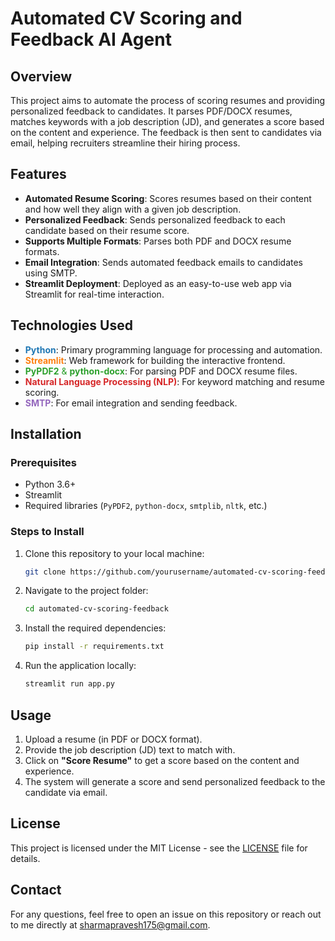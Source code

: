 # Automated CV Scoring and Feedback AI Agent

## Overview
This project aims to automate the process of scoring resumes and providing personalized feedback to candidates. It parses PDF/DOCX resumes, matches keywords with a job description (JD), and generates a score based on the content and experience. The feedback is then sent to candidates via email, helping recruiters streamline their hiring process.

## Features
- **Automated Resume Scoring**: Scores resumes based on their content and how well they align with a given job description.
- **Personalized Feedback**: Sends personalized feedback to each candidate based on their resume score.
- **Supports Multiple Formats**: Parses both PDF and DOCX resume formats.
- **Email Integration**: Sends automated feedback emails to candidates using SMTP.
- **Streamlit Deployment**: Deployed as an easy-to-use web app via Streamlit for real-time interaction.

## Technologies Used
- <span style="color:#1f77b4;">**Python**</span>: Primary programming language for processing and automation.
- <span style="color:#ff7f0e;">**Streamlit**</span>: Web framework for building the interactive frontend.
- <span style="color:#2ca02c;">**PyPDF2** & **python-docx**</span>: For parsing PDF and DOCX resume files.
- <span style="color:#d62728;">**Natural Language Processing (NLP)**</span>: For keyword matching and resume scoring.
- <span style="color:#9467bd;">**SMTP**</span>: For email integration and sending feedback.

## Installation

### Prerequisites
- Python 3.6+
- Streamlit
- Required libraries (`PyPDF2`, `python-docx`, `smtplib`, `nltk`, etc.)

### Steps to Install
1. Clone this repository to your local machine:
    ```bash
    git clone https://github.com/yourusername/automated-cv-scoring-feedback.git
    ```

2. Navigate to the project folder:
    ```bash
    cd automated-cv-scoring-feedback
    ```

3. Install the required dependencies:
    ```bash
    pip install -r requirements.txt
    ```

4. Run the application locally:
    ```bash
    streamlit run app.py
    ```

## Usage

1. Upload a resume (in PDF or DOCX format).
2. Provide the job description (JD) text to match with.
3. Click on **"Score Resume"** to get a score based on the content and experience.
4. The system will generate a score and send personalized feedback to the candidate via email.

## License
This project is licensed under the MIT License - see the [LICENSE](LICENSE) file for details.

## Contact
For any questions, feel free to open an issue on this repository or reach out to me directly at sharmapravesh175@gmail.com.
